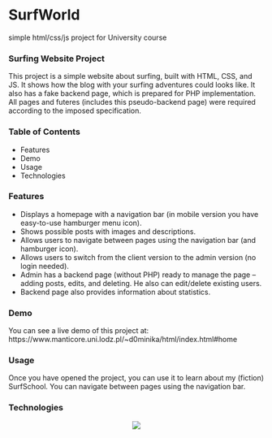 # SurfWorld
simple html/css/js project for University course

<h3>Surfing Website Project</h3>
This project is a simple website about surfing, built with HTML, CSS, and JS. It shows how the blog with your surfing adventures could looks like.
It also has a fake backend page, which is prepared for PHP implementation.
All pages and futeres (includes this pseudo-backend page) were required according to the imposed specification.

<h3>Table of Contents</h3>
<ul>
<li>Features</li>
<li>Demo</li>
<li>Usage</li>
<li>Technologies</li>
</ul>

<h3>Features</h3>
<ul>
<li>Displays a homepage with a navigation bar (in mobile version you have easy-to-use hamburger menu icon).</li>
<li>Shows possible posts with images and descriptions.</li>
<li>Allows users to navigate between pages using the navigation bar (and hamburger icon).</li>
<li>Allows users to switch from the client version to the admin version (no login needed).</li>
<li>Admin has a backend page (without PHP) ready to manage the page – adding posts, edits, and deleting. He also can edit/delete existing users. </li>
<li>Backend page also provides information about statistics. </li>
</ul>

<h3>Demo</h3>
You can see a live demo of this project at:  https://www.manticore.uni.lodz.pl/~d0minika/html/index.html#home

<h3>Usage</h3>
Once you have opened the project, you can use it to learn about my (fiction) SurfSchool. You can navigate between pages using the navigation bar.

<h3>Technologies</h3>
<p align="center">
  <a href="https://skillicons.dev">
    <img src="https://skillicons.dev/icons?i=html,css,js" />
  </a>
</p>
